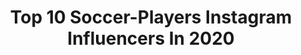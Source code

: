 ---
title: Top 10 Soccer-Players Instagram Influencers In 2020
description: >-
  Find top soccer-players Instagram influencers in 2020. Most popular hashtags: # #staysafe #stayhome #stayhealthy.
platform: Instagram
profiles:
  - username: "jacob_2010_mejia"
    fullname: >-
      𝓙𝓪𝓬𝓸𝓫👍🏻🤘🏻🇲🇽
    location: "United States"
    followers: 16835
    engagement: 1076
    commentsToLikes: 0.071961
    id: ck8t1ogtrwfuy0j782evprpk1
    verified: false
    hashtags: "#onmyblock, #quarentine, #styleoftheday, #stayhome"
  - username: "luisinho___10"
    fullname: >-
      eu sento pros fx🥋
    location: "Brazil"
    followers: 2340
    engagement: 2220
    commentsToLikes: 0.129396
    id: ck6ui9p0xdvri0j71vb28ovbr
    verified: false
    hashtags: ""
  - username: "uncle_selasi"
    fullname: >-
      Bra Selasi
    location: "United Kingdom"
    followers: 8155
    engagement: 1918
    commentsToLikes: 0.043117
    id: ck5cidsgpsh1q0i11258cagd2
    verified: false
    hashtags: "#stayhealthy, #morestrength, #moreskills, #stayhome"
  - username: "dcgomes12"
    fullname: >-
      Diogo Campos
    location: "Brazil"
    followers: 77458
    engagement: 2858
    commentsToLikes: 0.025827
    id: ck5cedkgaktky0i119jl5owso
    verified: false
    hashtags: "#vapo, #borneofc, #samarinda, #manyalaaaaa"
  - username: "davidbala99"
    fullname: >-
      David Bala | The Prince👑
    location: "Thailand"
    followers: 50460
    engagement: 704
    commentsToLikes: 0.030015
    id: ck13bopbvwfep0i193ks2wuxu
    verified: false
    hashtags: "#changmaifc"
  - username: "farshiidesmaeili8"
    fullname: >-
      Farshid Esmaeili
    location: "Iran"
    followers: 738215
    engagement: 1474
    commentsToLikes: 0.016237
    id: ck6ug3ckk0ozd0j711smlr6ww
    verified: false
    hashtags: ""
  - username: "souza0808"
    fullname: >-
      Souza
    location: "Brazil"
    followers: 87999
    engagement: 311
    commentsToLikes: 0.050283
    id: ckaoxdijucssv0i784nnyq1mk
    verified: true
    hashtags: "#niverderyann10anos, #obgdeus"
  - username: "wil_trapp"
    fullname: >-
      Wil Trapp
    location: "United States"
    followers: 24660
    engagement: 887
    commentsToLikes: 0.024939
    id: ck6tsj4n751w70j71575ubwg3
    verified: true
    hashtags: "#rosanegra, #futbol, #usmnt, #forcolumbus"
  - username: "juliangressel"
    fullname: >-
      Julian Gressel
    location: "United States"
    followers: 29092
    engagement: 1365
    commentsToLikes: 0.020275
    id: ck0w1g7xjj6v10i19ruz576sy
    verified: true
    hashtags: "#thegressels, #notanad, #hometeam, #freddylookshigh"
  - username: "ayoub_elkaabii"
    fullname: >-
      Ayoub El Kaabi
    location: "Morocco"
    followers: 110860
    engagement: 1223
    commentsToLikes: 0.014114
    id: ck5hgzr1a5n9r0i113t4sdo46
    verified: false
    hashtags: ""
---
